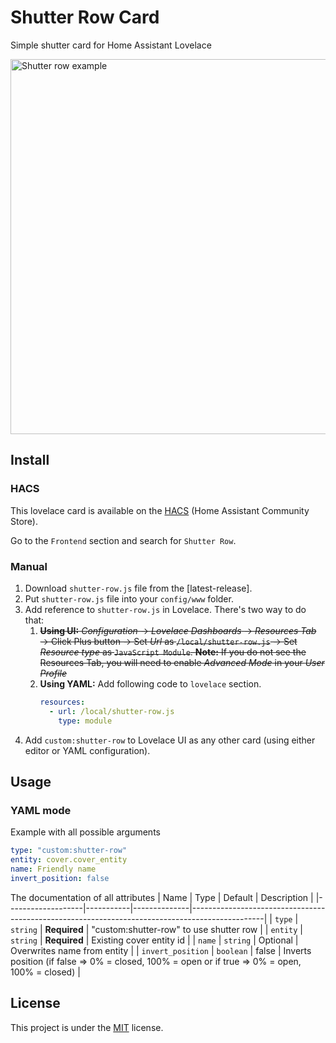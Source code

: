 # Shutter Row Card

Simple shutter card for Home Assistant Lovelace

<img width="600" alt="Shutter row example" src="https://user-images.githubusercontent.com/24818127/184556542-2ab3696a-e037-436e-b83a-fe0d3102e2cf.png">

## Install

### HACS
This lovelace card is available on the [HACS](https://hacs.xyz/) (Home Assistant Community Store).

Go to the `Frontend` section and search for `Shutter Row`.

### Manual
1. Download `shutter-row.js` file from the [latest-release].
2. Put `shutter-row.js` file into your `config/www` folder.
3. Add reference to `shutter-row.js` in Lovelace. There's two way to do that:
   1. ~~**Using UI:** _Configuration_ → _Lovelace Dashboards_ → _Resources Tab_ → Click Plus button → Set _Url_ as `/local/shutter-row.js` → Set _Resource type_ as `JavaScript Module`.
      **Note:** If you do not see the Resources Tab, you will need to enable _Advanced Mode_ in your _User Profile_~~
   2. **Using YAML:** Add following code to `lovelace` section.
      ```yaml
      resources:
        - url: /local/shutter-row.js
          type: module
      ```
4. Add `custom:shutter-row` to Lovelace UI as any other card (using either editor or YAML configuration).

## Usage

### YAML mode
Example with all possible arguments
```yaml
type: "custom:shutter-row"
entity: cover.cover_entity
name: Friendly name
invert_position: false
```

The documentation of all attributes
| Name              | Type      | Default      | Description                                                                                    |
|-------------------|-----------|--------------|------------------------------------------------------------------------------------------------|
| `type`            | `string`  | **Required** | "custom:shutter-row" to use shutter row                                                        |
| `entity`          | `string`  | **Required** | Existing cover entity id                                                                       |
| `name`            | `string`  | Optional     | Overwrites name from entity                                                                    |
| `invert_position` | `boolean` | false        | Inverts position (if false => 0% = closed, 100% = open or if true => 0% = open, 100% = closed) |

## License
This project is under the [MIT](https://opensource.org/licenses/MIT) license.
